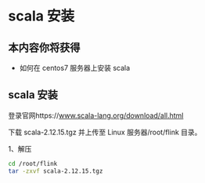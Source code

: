 # scala 安装

## 本内容你将获得

- 如何在 centos7 服务器上安装 scala

## scala 安装

登录官网https://www.scala-lang.org/download/all.html

下载 scala-2.12.15.tgz 并上传至 Linux 服务器/root/flink 目录。

1、解压

```bash
cd /root/flink
tar -zxvf scala-2.12.15.tgz
```
